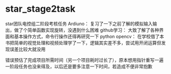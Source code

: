 # star_stage2task
star团队电控组二阶段考核任务
Ardiuno：
复习了一下之前了解的模拟输入输出，做了个简单函数实现旋转，没遇到什么困难
github学习：
大致了解了各种界面和基本操作方式，命令行操作还得再研究一下
python opencv：
在学校借了本书把简单的视觉处理和视频处理学了一下，逻辑其实差不多，尝试用开闭运算但发现误差比较大就没用

错误预估了完成项目所需时间（另一个项目耗时过长了），原本想用指针重写一遍一阶段任务也没来得及，以后还是要多注意一下时间，若造成不便非常抱歉

